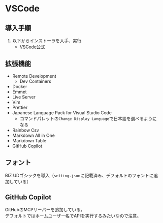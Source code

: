 # VSCode
## 導入手順
1. 以下からインストーラを入手、実行
    - [VSCode公式](https://code.visualstudio.com/download)

## 拡張機能
* Remote Development
    * Dev Containers
* Docker
* Emmet
* Live Server
* Vim
* Prettier
* Japanese Language Pack for Visual Studio Code
    * コマンドパレットの`Change Display Language`で日本語を選べるようになる
* Rainbow Csv
* Markdown All in One
* Markdown Table
* GitHub Copilot

## フォント
BIZ UDゴシックを導入（`setting.json`に記載済み、デフォルトのフォントに追加している）

## GitHub Copilot
GitHubのMCPサーバーを追加している。  
デフォルトではホームユーザー名でAPIを実行するみたいなので注意。
